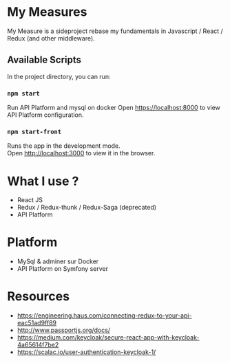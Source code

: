 # My Measures

My Measure is a sideproject rebase my fundamentals in Javascript / React / Redux (and other middleware).

## Available Scripts

In the project directory, you can run:

### `npm start`

Run API Platform and  mysql on docker
Open [https://localhost:8000](https://localhost:8000) to view API Platform configuration.

### `npm start-front`

Runs the app in the development mode.<br />
Open [http://localhost:3000](http://localhost:3000) to view it in the browser.



# What I use ?
- React JS
- Redux / Redux-thunk / Redux-Saga (deprecated)
- API Platform

# Platform
- MySql & adminer sur Docker
- API Platform on Symfony server

# Resources
- https://engineering.haus.com/connecting-redux-to-your-api-eac51ad9ff89
- http://www.passportjs.org/docs/
- https://medium.com/keycloak/secure-react-app-with-keycloak-4a65614f7be2
- https://scalac.io/user-authentication-keycloak-1/

